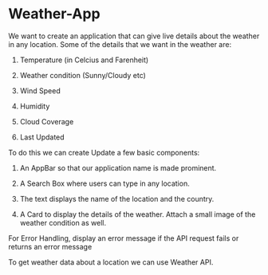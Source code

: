 # Weather-App

We want to create an application that can give live details about the weather in any location.
Some of the details that we want in the weather are:

1. Temperature (in Celcius and Farenheit)

2. Weather condition (Sunny/Cloudy etc)

3. Wind Speed

4. Humidity

5. Cloud Coverage

6. Last Updated

To do this we can create Update a few basic components:

1. An AppBar so that our application name is made prominent.

2. A Search Box where users can type in any location.

3. The text displays the name of the location and the country.

4. A Card to display the details of the weather. Attach a small image of the weather condition as well.

For Error Handling, display an error message if the API request fails or returns an error message

To get weather data about a location we can use Weather API.
